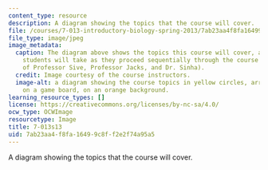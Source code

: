 ```yaml
---
content_type: resource
description: A diagram showing the topics that the course will cover.
file: /courses/7-013-introductory-biology-spring-2013/7ab23aa4f8fa16499c8ff2e2f74a95a5_7-013s13.jpg
file_type: image/jpeg
image_metadata:
  caption: The diagram above shows the topics this course will cover, and the journey
    students will take as they proceed sequentially through the course (Image courtesy
    of Professor Sive, Professor Jacks, and Dr. Sinha).
  credit: Image courtesy of the course instructors.
  image-alt: a diagram showing the course topics in yellow circles, arranged as spaces
    on a game board, on an orange background.
learning_resource_types: []
license: https://creativecommons.org/licenses/by-nc-sa/4.0/
ocw_type: OCWImage
resourcetype: Image
title: 7-013s13
uid: 7ab23aa4-f8fa-1649-9c8f-f2e2f74a95a5
---
```

A diagram showing the topics that the course will cover.